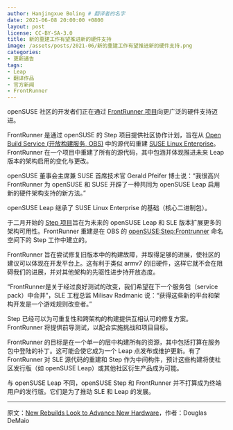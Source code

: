 ```yaml
---
author: Hanjingxue Boling # 翻译者的名字
date: 2021-06-08 20:00:00 +0800
layout: post
license: CC-BY-SA-3.0
title: 新的重建工作有望推进新的硬件支持
image: /assets/posts/2021-06/新的重建工作有望推进新的硬件支持.png
categories:
- 更新通告
tags:
- Leap
- 翻译作品
- 官方新闻
- FrontRunner
---
```


openSUSE 社区的开发者们正在通过 [FrontRunner 项目](https://build.opensuse.org/project/show/openSUSE:Step:FrontRunner)向更广泛的硬件支持迈进。

FrontRunner 是通过 openSUSE 的 Step 项目提供社区协作计划，旨在从 [Open Build Service (开放构建服务, OBS)](https://build.opensuse.org/) 中的源代码重建 [SUSE Linux Enterprise](https://www.suse.com/products/server/)。FrontRunner 在一个项目中重建了所有的源代码，其中包涵并体现推进未来 Leap 版本的架构启用的变化与更改。

openSUSE 董事会主席兼 SUSE 首席技术官 Gerald Pfeifer 博士说：“我很高兴 FrontRunner 为 openSUSE 和 SUSE 开辟了一种共同为 openSUSE Leap 启用新的硬件架构支持的新方法。”

openSUSE Leap 继承了 SUSE Linux Enterprise 的基础（核心二进制包）。

于二月开始的 [Step 项目](https://zh.opensuse.org/Portal:Leap/openSUSE:Step)旨在为未来的 openSUSE Leap 和 SLE 版本扩展更多的架构可用性。FrontRunner 重建是在 OBS 的 [openSUSE:Step:Frontrunner](https://build.opensuse.org/project/show/openSUSE:Step:FrontRunner) 命名空间下的 Step 工作中建立的。

FrontRunner 旨在尝试修复旧版本中的构建故障，并取得足够的进展，使社区的建议可以体现在开发平台上。这有利于类似 armv7 的旧硬件，这样它就不会在阻碍我们的进展，并对其他架构的先驱性进步持开放态度。

“FrontRunner是关于经过良好测试的改变，我们希望在下一个服务包（service pack）中合并”，SLE 工程总监 Milisav Radmanic 说：“获得这些新的平台和架构开发是一个游戏规则改变者。”

Step 已经可以为可重复性和跨架构的构建提供互相认可的修复方案。FrontRunner 将提供前导测试，以配合实施挑战和项目目标。

FrontRunner 的目标是在一个单一的层中构建所有的资源，其中包括打算在服务包中登陆的补丁。这可能会使它成为一个 Leap 点发布或维护更新。有了 FrontRunner 对 SLE 源代码的重建和 Step 作为中间构件，预计这些构建将使社区发行版（如 openSUSE Leap）或其他社区衍生产品成为可能。

与 openSUSE Leap 不同，openSUSE Step 和 FrontRunner 并不打算成为终端用户的发行版。它们是为了推动 SLE 和 Leap 的发展。

------

原文：[New Rebuilds Look to Advance New Hardware](https://news.opensuse.org/2021/06/08/new-rebuilds-look-to-advance-new-hardware/)，作者：Douglas DeMaio

<!--在上面写上原文来源与作者-->
